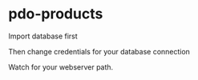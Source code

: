 # pdo-products

Import database first

Then change credentials for your database connection

Watch for your webserver path.
